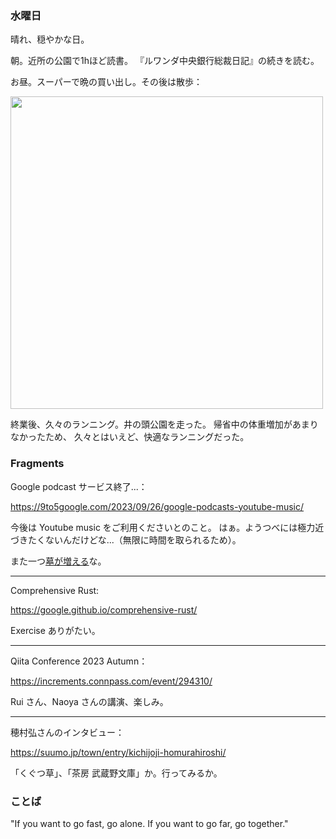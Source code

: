 ### 水曜日

晴れ、穏やかな日。

朝。近所の公園で1hほど読書。
『ルワンダ中央銀行総裁日記』の続きを読む。

お昼。スーパーで晩の買い出し。その後は散歩：

<img src="https://i.imgur.com/8mxv0Dp.jpg" width="500">

終業後、久々のランニング。井の頭公園を走った。
帰省中の体重増加があまりなかったため、
久々とはいえど、快適なランニングだった。

### Fragments

Google podcast サービス終了...：

https://9to5google.com/2023/09/26/google-podcasts-youtube-music/

今後は Youtube music をご利用くださいとのこと。
はぁ。ようつべには極力近づきたくないんだけどな...（無限に時間を取られるため）。

また一つ[墓が増える](https://gcemetery.co/)な。

---

Comprehensive Rust:

https://google.github.io/comprehensive-rust/

Exercise ありがたい。

---

Qiita Conference 2023 Autumn：

https://increments.connpass.com/event/294310/

Rui さん、Naoya さんの講演、楽しみ。

---

穂村弘さんのインタビュー：

https://suumo.jp/town/entry/kichijoji-homurahiroshi/

「くぐつ草」、「茶房 武蔵野文庫」か。行ってみるか。

### ことば

"If you want to go fast, go alone. If you want to go far, go together."

